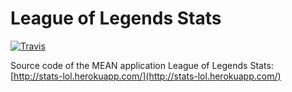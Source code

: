 # League of Legends Stats

[![Travis](https://img.shields.io/travis/matheusml/lol-app.svg?style=flat)](https://travis-ci.org/matheusml/lol-app)

Source code of the MEAN application League of Legends Stats:
[http://stats-lol.herokuapp.com/](http://stats-lol.herokuapp.com/)
